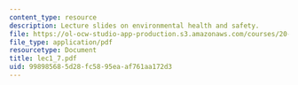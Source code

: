 ```yaml
---
content_type: resource
description: Lecture slides on environmental health and safety.
file: https://ol-ocw-studio-app-production.s3.amazonaws.com/courses/20-109-laboratory-fundamentals-in-biological-engineering-fall-2007/998985685d28fc5895eaaf761aa172d3_lec1_7.pdf
file_type: application/pdf
resourcetype: Document
title: lec1_7.pdf
uid: 99898568-5d28-fc58-95ea-af761aa172d3
---
```

